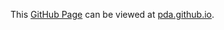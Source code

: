This [GitHub Page][1] can be viewed at [pda.github.io][2].

  [1]: http://pages.github.com/
  [2]: http://pda.github.io/
